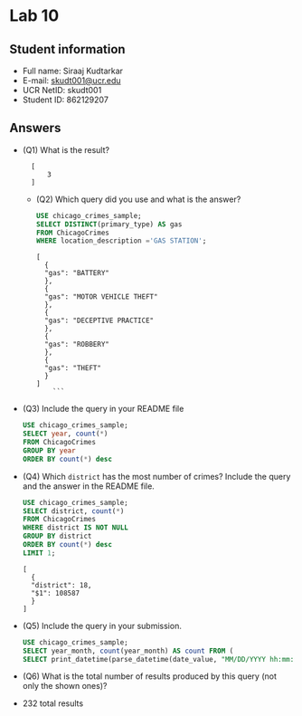 # Lab 10

## Student information

* Full name: Siraaj Kudtarkar
* E-mail: skudt001@ucr.edu
* UCR NetID: skudt001
* Student ID: 862129207

## Answers

* (Q1) What is the result?

  ```text
    [
        3
    ]
  ```

  * (Q2) Which query did you use and what is the answer?

    ```sql
    USE chicago_crimes_sample; 
    SELECT DISTINCT(primary_type) AS gas
    FROM ChicagoCrimes
    WHERE location_description ='GAS STATION';
    ```

    ```text
    [
      {
      "gas": "BATTERY"
      },
      {
      "gas": "MOTOR VEHICLE THEFT"
      },
      {
      "gas": "DECEPTIVE PRACTICE"
      },
      {
      "gas": "ROBBERY"
      },
      {
      "gas": "THEFT"
      }
    ]
        ```

* (Q3) Include the query in your README file

  ```sql
  USE chicago_crimes_sample; 
  SELECT year, count(*)
  FROM ChicagoCrimes
  GROUP BY year
  ORDER BY count(*) desc
  ```

* (Q4) Which `district` has the most number of crimes? Include the query and the answer in the README file.

  ```sql
  USE chicago_crimes_sample; 
  SELECT district, count(*)
  FROM ChicagoCrimes
  WHERE district IS NOT NULL
  GROUP BY district
  ORDER BY count(*) desc
  LIMIT 1;
  ```

  ```text
  [
    {
    "district": 18,
    "$1": 108587
    }
  ]
  ```

* (Q5) Include the query in your submission.

  ```sql
  USE chicago_crimes_sample;
  SELECT year_month, count(year_month) AS count FROM (
  SELECT print_datetime(parse_datetime(date_value, "MM/DD/YYYY hh:mm:ss a"), "YYYY/MM") AS year_month FROM ChicagoCrimes) AS tmp GROUP BY year_month ORDER BY year_month;
  ```

* (Q6) What is the total number of results produced by this query (not only the shown ones)?
* 232 total results